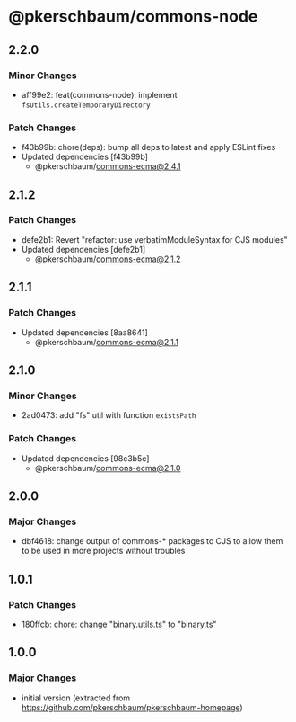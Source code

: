 # @pkerschbaum/commons-node

## 2.2.0

### Minor Changes

- aff99e2: feat(commons-node): implement `fsUtils.createTemporaryDirectory`

### Patch Changes

- f43b99b: chore(deps): bump all deps to latest and apply ESLint fixes
- Updated dependencies [f43b99b]
  - @pkerschbaum/commons-ecma@2.4.1

## 2.1.2

### Patch Changes

- defe2b1: Revert "refactor: use verbatimModuleSyntax for CJS modules"
- Updated dependencies [defe2b1]
  - @pkerschbaum/commons-ecma@2.1.2

## 2.1.1

### Patch Changes

- Updated dependencies [8aa8641]
  - @pkerschbaum/commons-ecma@2.1.1

## 2.1.0

### Minor Changes

- 2ad0473: add "fs" util with function `existsPath`

### Patch Changes

- Updated dependencies [98c3b5e]
  - @pkerschbaum/commons-ecma@2.1.0

## 2.0.0

### Major Changes

- dbf4618: change output of commons-\* packages to CJS to allow them to be used in more projects without troubles

## 1.0.1

### Patch Changes

- 180ffcb: chore: change "binary.utils.ts" to "binary.ts"

## 1.0.0

### Major Changes

- initial version (extracted from https://github.com/pkerschbaum/pkerschbaum-homepage)
